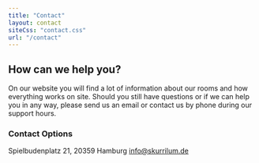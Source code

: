 ```yaml
---
title: "Contact"
layout: contact
siteCss: "contact.css"
url: "/contact"
---
```


## How can we help you?

On our website you will find a lot of information about our rooms and how everything works on site. Should you still have questions or if we can help you in any way, please send us an email or contact us by phone during our support hours.

### Contact Options

Spielbudenplatz 21, 20359 Hamburg
info@skurrilum.de
